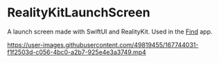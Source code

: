 # RealityKitLaunchScreen

A launch screen made with SwiftUI and RealityKit. Used in the [Find](http://getfind.app/) app.

https://user-images.githubusercontent.com/49819455/167744031-f1f2503d-c056-4bc0-a2b7-925e4e3a3749.mp4

